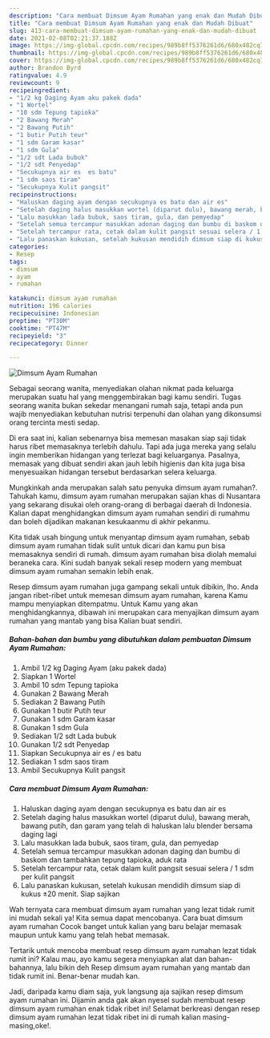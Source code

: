 ```yaml
---
description: "Cara membuat Dimsum Ayam Rumahan yang enak dan Mudah Dibuat"
title: "Cara membuat Dimsum Ayam Rumahan yang enak dan Mudah Dibuat"
slug: 413-cara-membuat-dimsum-ayam-rumahan-yang-enak-dan-mudah-dibuat
date: 2021-02-08T02:21:37.188Z
image: https://img-global.cpcdn.com/recipes/989b8ff5376261d6/680x482cq70/dimsum-ayam-rumahan-foto-resep-utama.jpg
thumbnail: https://img-global.cpcdn.com/recipes/989b8ff5376261d6/680x482cq70/dimsum-ayam-rumahan-foto-resep-utama.jpg
cover: https://img-global.cpcdn.com/recipes/989b8ff5376261d6/680x482cq70/dimsum-ayam-rumahan-foto-resep-utama.jpg
author: Brandon Byrd
ratingvalue: 4.9
reviewcount: 9
recipeingredient:
- "1/2 kg Daging Ayam aku pakek dada"
- "1 Wortel"
- "10 sdm Tepung tapioka"
- "2 Bawang Merah"
- "2 Bawang Putih"
- "1 butir Putih teur"
- "1 sdm Garam kasar"
- "1 sdm Gula"
- "1/2 sdt Lada bubuk"
- "1/2 sdt Penyedap"
- "Secukupnya air es  es batu"
- "1 sdm saos tiram"
- "Secukupnya Kulit pangsit"
recipeinstructions:
- "Haluskan daging ayam dengan secukupnya es batu dan air es"
- "Setelah daging halus masukkan wortel (diparut dulu), bawang merah, bawang putih, dan garam yang telah di haluskan lalu blender bersama daging lagi"
- "Lalu masukkan lada bubuk, saos tiram, gula, dan pemyedap"
- "Setelah semua tercampur masukkan adonan daging dan bumbu di baskom dan tambahkan tepung tapioka, aduk rata"
- "Setelah tercampur rata, cetak dalam kulit pangsit sesuai selera / 1 sdm per kulit pangsit"
- "Lalu panaskan kukusan, setelah kukusan mendidih dimsum siap di kukus ±20 menit. Siap sajikan"
categories:
- Resep
tags:
- dimsum
- ayam
- rumahan

katakunci: dimsum ayam rumahan 
nutrition: 196 calories
recipecuisine: Indonesian
preptime: "PT30M"
cooktime: "PT47M"
recipeyield: "3"
recipecategory: Dinner

---
```



![Dimsum Ayam Rumahan](https://img-global.cpcdn.com/recipes/989b8ff5376261d6/680x482cq70/dimsum-ayam-rumahan-foto-resep-utama.jpg)

Sebagai seorang wanita, menyediakan olahan nikmat pada keluarga merupakan suatu hal yang menggembirakan bagi kamu sendiri. Tugas seorang  wanita bukan sekedar menangani rumah saja, tetapi anda pun wajib menyediakan kebutuhan nutrisi terpenuhi dan olahan yang dikonsumsi orang tercinta mesti sedap.

Di era  saat ini, kalian sebenarnya bisa memesan masakan siap saji tidak harus ribet memasaknya terlebih dahulu. Tapi ada juga mereka yang selalu ingin memberikan hidangan yang terlezat bagi keluarganya. Pasalnya, memasak yang dibuat sendiri akan jauh lebih higienis dan kita juga bisa menyesuaikan hidangan tersebut berdasarkan selera keluarga. 



Mungkinkah anda merupakan salah satu penyuka dimsum ayam rumahan?. Tahukah kamu, dimsum ayam rumahan merupakan sajian khas di Nusantara yang sekarang disukai oleh orang-orang di berbagai daerah di Indonesia. Kalian dapat menghidangkan dimsum ayam rumahan sendiri di rumahmu dan boleh dijadikan makanan kesukaanmu di akhir pekanmu.

Kita tidak usah bingung untuk menyantap dimsum ayam rumahan, sebab dimsum ayam rumahan tidak sulit untuk dicari dan kamu pun bisa memasaknya sendiri di rumah. dimsum ayam rumahan bisa diolah memalui beraneka cara. Kini sudah banyak sekali resep modern yang membuat dimsum ayam rumahan semakin lebih enak.

Resep dimsum ayam rumahan juga gampang sekali untuk dibikin, lho. Anda jangan ribet-ribet untuk memesan dimsum ayam rumahan, karena Kamu mampu menyiapkan ditempatmu. Untuk Kamu yang akan menghidangkannya, dibawah ini merupakan cara menyajikan dimsum ayam rumahan yang mantab yang bisa Kalian buat sendiri.

<!--inarticleads1-->

##### Bahan-bahan dan bumbu yang dibutuhkan dalam pembuatan Dimsum Ayam Rumahan:

1. Ambil 1/2 kg Daging Ayam (aku pakek dada)
1. Siapkan 1 Wortel
1. Ambil 10 sdm Tepung tapioka
1. Gunakan 2 Bawang Merah
1. Sediakan 2 Bawang Putih
1. Gunakan 1 butir Putih teur
1. Gunakan 1 sdm Garam kasar
1. Gunakan 1 sdm Gula
1. Sediakan 1/2 sdt Lada bubuk
1. Gunakan 1/2 sdt Penyedap
1. Siapkan Secukupnya air es / es batu
1. Sediakan 1 sdm saos tiram
1. Ambil Secukupnya Kulit pangsit




<!--inarticleads2-->

##### Cara membuat Dimsum Ayam Rumahan:

1. Haluskan daging ayam dengan secukupnya es batu dan air es
1. Setelah daging halus masukkan wortel (diparut dulu), bawang merah, bawang putih, dan garam yang telah di haluskan lalu blender bersama daging lagi
1. Lalu masukkan lada bubuk, saos tiram, gula, dan pemyedap
1. Setelah semua tercampur masukkan adonan daging dan bumbu di baskom dan tambahkan tepung tapioka, aduk rata
1. Setelah tercampur rata, cetak dalam kulit pangsit sesuai selera / 1 sdm per kulit pangsit
1. Lalu panaskan kukusan, setelah kukusan mendidih dimsum siap di kukus ±20 menit. Siap sajikan




Wah ternyata cara membuat dimsum ayam rumahan yang lezat tidak rumit ini mudah sekali ya! Kita semua dapat mencobanya. Cara buat dimsum ayam rumahan Cocok banget untuk kalian yang baru belajar memasak maupun untuk kamu yang telah hebat memasak.

Tertarik untuk mencoba membuat resep dimsum ayam rumahan lezat tidak rumit ini? Kalau mau, ayo kamu segera menyiapkan alat dan bahan-bahannya, lalu bikin deh Resep dimsum ayam rumahan yang mantab dan tidak rumit ini. Benar-benar mudah kan. 

Jadi, daripada kamu diam saja, yuk langsung aja sajikan resep dimsum ayam rumahan ini. Dijamin anda gak akan nyesel sudah membuat resep dimsum ayam rumahan enak tidak ribet ini! Selamat berkreasi dengan resep dimsum ayam rumahan lezat tidak ribet ini di rumah kalian masing-masing,oke!.

